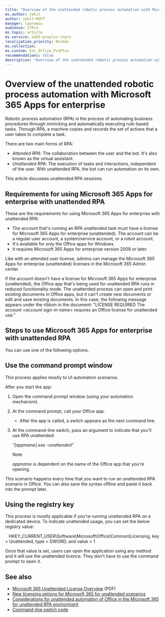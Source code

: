 ```yaml
---
title: "Overview of the unattended robotic process automation with Microsoft 365 Apps for enterprise"
ms.author: jwhit
author: jwhit-MSFT
manager: laurawiu
audience: ITPro
ms.topic: article
ms.service: o365-proplus-itpro
localization_priority: Normal
ms.collection: 
ms.custom: Ent_Office_ProPlus
recommendations: false
description: "Overview of the unattended robotic process automation with Microsoft 365 Apps for enterprise"
---
```


# Overview of the unattended robotic process automation with Microsoft 365 Apps for enterprise

Robotic process automation (RPA) is the process of automating business procedures through mimicking and automatically executing rule-based tasks. Through RPA, a machine copies and records the set of actions that a user takes to complete a task.

There are two main forms of RPA:
- *Attended RPA*: The collaboration between the user and the bot. It's also known as the virtual assistant.
- *Unattended RPA*: The execution of tasks and interactions, independent of the user. With unattended RPA, the bot can run automation on its own.

This article discusses unattended RPA sessions.

## Requirements for using Microsoft 365 Apps for enterprise with unattended RPA

These are the requirements for using Microsoft 365 Apps for enterprise with unattended RPA:

- The account that's running an RPA unattended task must have a license for Microsoft 365 Apps for enterprise (unattended). The account can be a regular user account, a system/service account, or a robot account.
- It's available for only the Office apps for Windows.
- It requires Microsoft 365 Apps for enterprise version 2009 or later.

Like with an attended user license, admins can manage the Microsoft 365 Apps for enterprise (unattended) licenses in the Microsoft 365 Admin center.

If the account doesn't have a license for Microsoft 365 Apps for enterprise (unattended), the Office app that's being used for unattended RPA runs in reduced functionality mode. The unattended process can open and print existing documents in Office apps, but it can't create new documents or edit and save existing documents. In this case, the following message appears under the ribbon in the document: "LICENSE REQUIRED The account \<*account sign-in name*\> requires an Office license for unattended use."

## Steps to use Microsoft 365 Apps for enterprise with unattended RPA

You can use one of the following options.

## Use the command prompt window
This process applies mostly to UI automation scenarios.

After you start the app:

1. Open the command prompt window (using your automation mechanism).
1. At the command prompt, call your Office app.
   - After the app is called, a switch appears as the next command line.
1. At the command-line switch, pass an argument to indicate that you'll use RPA unattended:

   *“\[appname\].exe -unattended”*

   > [!NOTE]
   > *appname* is dependent on the name of the Office app that you're opening.

This scenario happens every time that you want to run an unattended RPA scenario in Office. You can also save the syntax offline and paste it back into the prompt later.

## Using the registry key

This process is mostly applicable if you're running unattended RPA on a dedicated device. To indicate unattended usage, you can set the below registry value:

&nbsp;&nbsp;&nbsp;HKEY_CURRENT_USER\Software\Microsoft\Office\Common\Licensing, key = Unattended, type = DWORD, and value = 1

Once that value is set, users can open the application using any method and it will use the unattended licence. They don't have to use the command prompt to open it.

## See also

- [Microsoft 365 Unattended License Overview](https://download.microsoft.com/download/3/D/4/3D42BDC2-6725-4B29-B75A-A5B04179958B/M365_Unattended_Brief.pdf) (PDF)
- [New licensing options for Microsoft 365 for unattended scenarios](https://developer.microsoft.com/office/blogs/new-licensing-options-for-microsoft-365-for-unattended-scenarios/)
- [Considerations for unattended automation of Office in the Microsoft 365 for unattended RPA environment](/office/client-developer/integration/considerations-unattended-automation-office-microsoft-365-for-unattended-rpa)
- [Command-line switch code](https://support.microsoft.com/office/079164cd-4ef5-4178-b235-441737deb3a6)
